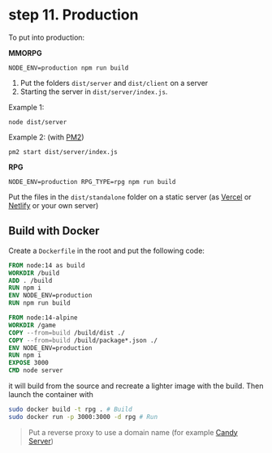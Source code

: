 # step 11. Production

To put into production:

**MMORPG**

`NODE_ENV=production npm run build`

1. Put the folders `dist/server` and `dist/client` on a server
2. Starting the server in `dist/server/index.js`.

Example 1:

`node dist/server`

Example 2: (with [PM2](https://pm2.keymetrics.io))

`pm2 start dist/server/index.js`

**RPG**

`NODE_ENV=production RPG_TYPE=rpg npm run build`

Put the files in the `dist/standalone` folder on a static server (as [Vercel](https://vercel.com) or [Netlify](https://www.netlify.com) or your own server)

## Build with Docker

Create a `Dockerfile` in the root and put the following code:

```dockerfile
FROM node:14 as build
WORKDIR /build
ADD . /build
RUN npm i
ENV NODE_ENV=production
RUN npm run build

FROM node:14-alpine
WORKDIR /game
COPY --from=build /build/dist ./
COPY --from=build /build/package*.json ./
ENV NODE_ENV=production
RUN npm i
EXPOSE 3000
CMD node server
```

it will build from the source and recreate a lighter image with the build. Then launch the container with

```bash
sudo docker build -t rpg . # Build
sudo docker run -p 3000:3000 -d rpg # Run
```

> Put a reverse proxy to use a domain name (for example [Candy Server](https://caddyserver.com))
